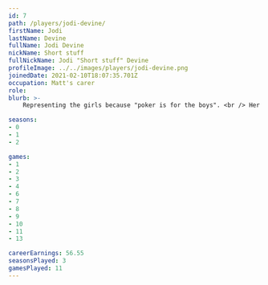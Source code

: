 ```yaml
---
id: 7
path: /players/jodi-devine/
firstName: Jodi
lastName: Devine
fullName: Jodi Devine
nickName: Short stuff
fullNickName: Jodi "Short stuff" Devine
profileImage: ../../images/players/jodi-devine.png
joinedDate: 2021-02-10T18:07:35.701Z
occupation: Matt's carer
role: 
blurb: >-
    Representing the girls because "poker is for the boys". <br /> Her biggest tournament win to date is circa $15. (Matt let her). <br /> Short in life, short stack at the table.

seasons:
- 0
- 1
- 2

games:
- 1
- 2
- 3
- 4
- 6
- 7
- 8
- 9
- 10
- 11
- 13

careerEarnings: 56.55
seasonsPlayed: 3
gamesPlayed: 11
---
```

